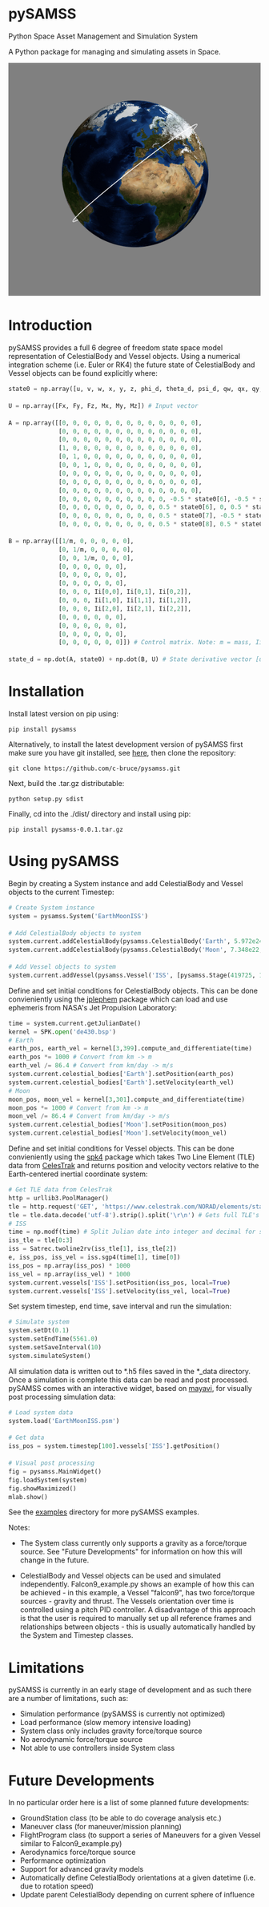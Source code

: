 # pySAMSS

Python Space Asset Management and Simulation System

A Python package for managing and simulating assets in Space.

![alt text](https://github.com/c-bruce/pysamss/blob/master/examples/ISS_example.png "pySAMSS - ISS Example")

# Introduction

pySAMSS provides a full 6 degree of freedom state space model representation of CelestialBody and Vessel objects. Using a numerical integration scheme (i.e. Euler or RK4) the future state of CelestialBody and Vessel objects can be found explicitly where:

```python
state0 = np.array([u, v, w, x, y, z, phi_d, theta_d, psi_d, qw, qx, qy, qz]) # State vector

U = np.array([Fx, Fy, Fz, Mx, My, Mz]) # Input vector

A = np.array([[0, 0, 0, 0, 0, 0, 0, 0, 0, 0, 0, 0, 0],
              [0, 0, 0, 0, 0, 0, 0, 0, 0, 0, 0, 0, 0],
              [0, 0, 0, 0, 0, 0, 0, 0, 0, 0, 0, 0, 0],
              [1, 0, 0, 0, 0, 0, 0, 0, 0, 0, 0, 0, 0],
              [0, 1, 0, 0, 0, 0, 0, 0, 0, 0, 0, 0, 0],
              [0, 0, 1, 0, 0, 0, 0, 0, 0, 0, 0, 0, 0],
              [0, 0, 0, 0, 0, 0, 0, 0, 0, 0, 0, 0, 0],
              [0, 0, 0, 0, 0, 0, 0, 0, 0, 0, 0, 0, 0],
              [0, 0, 0, 0, 0, 0, 0, 0, 0, 0, 0, 0, 0],
              [0, 0, 0, 0, 0, 0, 0, 0, 0, 0, -0.5 * state0[6], -0.5 * state0[7], -0.5 * state0[8]],
              [0, 0, 0, 0, 0, 0, 0, 0, 0, 0.5 * state0[6], 0, 0.5 * state0[8], -0.5 * state0[7]],
              [0, 0, 0, 0, 0, 0, 0, 0, 0, 0.5 * state0[7], -0.5 * state0[8], 0, 0.5 * state0[6]],
              [0, 0, 0, 0, 0, 0, 0, 0, 0, 0.5 * state0[8], 0.5 * state0[7], -0.5 * state0[6], 0]]) # System matrix

B = np.array([[1/m, 0, 0, 0, 0, 0],
              [0, 1/m, 0, 0, 0, 0],
              [0, 0, 1/m, 0, 0, 0],
              [0, 0, 0, 0, 0, 0],
              [0, 0, 0, 0, 0, 0],
              [0, 0, 0, 0, 0, 0],
              [0, 0, 0, Ii[0,0], Ii[0,1], Ii[0,2]],
              [0, 0, 0, Ii[1,0], Ii[1,1], Ii[1,2]],
              [0, 0, 0, Ii[2,0], Ii[2,1], Ii[2,2]],
              [0, 0, 0, 0, 0, 0],
              [0, 0, 0, 0, 0, 0],
              [0, 0, 0, 0, 0, 0],
              [0, 0, 0, 0, 0, 0]]) # Control matrix. Note: m = mass, Ii = inverse inertia matrix

state_d = np.dot(A, state0) + np.dot(B, U) # State derivative vector [u_d, v_d, w_d, x_d, y_d, z_d, phi_dd, theta_dd, psi_dd, qw_d, qx_d, qy_d, qz_d]
```

# Installation

Install latest version on pip using:

```
pip install pysamss
```

Alternatively, to install the latest development version of pySAMSS first make sure you have git installed, see [here](https://git-scm.com/downloads), then clone the repository:

```
git clone https://github.com/c-bruce/pysamss.git
```

Next, build the .tar.gz distributable:

```
python setup.py sdist
```

Finally, cd into the ./dist/ directory and install using pip:

```
pip install pysamss-0.0.1.tar.gz
```

# Using pySAMSS

Begin by creating a System instance and add CelestialBody and Vessel objects to the current Timestep:

```python
# Create System instance
system = pysamss.System('EarthMoonISS')

# Add CelestialBody objects to system
system.current.addCelestialBody(pysamss.CelestialBody('Earth', 5.972e24, 6.371e6))
system.current.addCelestialBody(pysamss.CelestialBody('Moon', 7.348e22, 1.737e6, parent_name='Earth'))

# Add Vessel objects to system
system.current.addVessel(pysamss.Vessel('ISS', [pysamss.Stage(419725, 1, 10, np.array([0, 0, 0]))], parent_name='Earth'))
```

Define and set initial conditions for CelestialBody objects. This can be done convieniently using the [jplephem](https://pypi.org/project/jplephem/) package which can load and use ephemeris from NASA's Jet Propulsion Laboratory:

```python
time = system.current.getJulianDate()
kernel = SPK.open('de430.bsp')
# Earth
earth_pos, earth_vel = kernel[3,399].compute_and_differentiate(time)
earth_pos *= 1000 # Convert from km -> m
earth_vel /= 86.4 # Convert from km/day -> m/s
system.current.celestial_bodies['Earth'].setPosition(earth_pos)
system.current.celestial_bodies['Earth'].setVelocity(earth_vel)
# Moon
moon_pos, moon_vel = kernel[3,301].compute_and_differentiate(time)
moon_pos *= 1000 # Convert from km -> m
moon_vel /= 86.4 # Convert from km/day -> m/s
system.current.celestial_bodies['Moon'].setPosition(moon_pos)
system.current.celestial_bodies['Moon'].setVelocity(moon_vel)
```

Define and set initial conditions for Vessel objects. This can be done convieniently using the [spk4](https://pypi.org/project/sgp4/) package which takes Two Line Element (TLE) data from [CelesTrak](http://celestrak.com/) and returns position and velocity vectors relative to the Earth-centered inertial coordinate system:

```python
# Get TLE data from CelesTrak
http = urllib3.PoolManager()
tle = http.request('GET', 'https://www.celestrak.com/NORAD/elements/stations.txt')
tle = tle.data.decode('utf-8').strip().split('\r\n') # Gets full TLE's for constelation into a list
# ISS
time = np.modf(time) # Split Julian date into integer and decimal for spg4 library
iss_tle = tle[0:3]
iss = Satrec.twoline2rv(iss_tle[1], iss_tle[2])
e, iss_pos, iss_vel = iss.sgp4(time[1], time[0])
iss_pos = np.array(iss_pos) * 1000
iss_vel = np.array(iss_vel) * 1000
system.current.vessels['ISS'].setPosition(iss_pos, local=True)
system.current.vessels['ISS'].setVelocity(iss_vel, local=True)
```

Set system timestep, end time, save interval and run the simulation:

```python
# Simulate system
system.setDt(0.1)
system.setEndTime(5561.0)
system.setSaveInterval(10)
system.simulateSystem()
```

All simulation data is written out to *.h5 files saved in the *_data directory. Once a simulation is complete this data can be read and post processed. pySAMSS comes with an interactive widget, based on [mayavi](https://docs.enthought.com/mayavi/mayavi/), for visually post processing simulation data:

```python
# Load system data
system.load('EarthMoonISS.psm')

# Get data
iss_pos = system.timestep[100].vessels['ISS'].getPosition()

# Visual post processing
fig = pysamss.MainWidget()
fig.loadSystem(system)
fig.showMaximized()
mlab.show()
```

See the [examples](https://github.com/c-bruce/pysamss/tree/master/examples) directory for more pySAMSS examples. 

Notes:

- The System class currently only supports a gravity as a force/torque source. See "Future Developments" for information on how this will change in the future.

- CelestialBody and Vessel objects can be used and simulated independently. Falcon9_example.py shows an example of how this can be achieved - in this example, a Vessel "falcon9", has two force/torque sources - gravity and thrust. The Vessels orientation over time is controlled using a pitch PID controller. A disadvantage of this approach is that the user is required to manually set up all reference frames and relationships between objects - this is usually automatically handled by the System and Timestep classes.

# Limitations

pySAMSS is currently in an early stage of development and as such there are a number of limitations, such as:

- Simulation performance (pySAMSS is currently not optimized)
- Load performance (slow memory intensive loading)
- System class only includes gravity force/torque source
- No aerodynamic force/torque source
- Not able to use controllers inside System class

# Future Developments

In no particular order here is a list of some planned future developments:

- GroundStation class (to be able to do coverage analysis etc.)
- Maneuver class (for maneuver/mission planning)
- FlightProgram class (to support a series of Maneuvers for a given Vessel similar to Falcon9_example.py)
- Aerodynamics force/torque source
- Performance optimization
- Support for advanced gravity models
- Automatically define CelestialBody orientations at a given datetime (i.e. due to rotation speed)
- Update parent CelestialBody depending on current sphere of influence